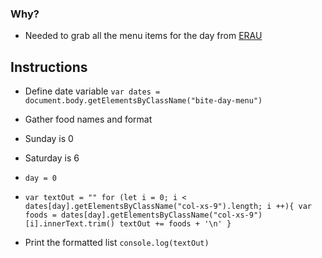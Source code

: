 ### Why?
- Needed to grab all the menu items for the day from [ERAU](http://menus.sodexomyway.com/BiteMenu/Menu?menuId=189&locationId=94144001&whereami=https://eraudining.sodexomyway.com/dining-near-me/refueling-station)

## Instructions
- Define date variable
`var dates = document.body.getElementsByClassName("bite-day-menu")`
- Gather food names and format
- Sunday is 0 
- Saturday is 6
- ` day = 0 `
- `
var textOut = ""
for (let i = 0; i < dates[day].getElementsByClassName("col-xs-9").length; i ++){
    var foods = dates[day].getElementsByClassName("col-xs-9")[i].innerText.trim()
    textOut += foods + '\n'
} `

- Print the formatted list
`console.log(textOut)`
